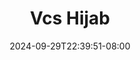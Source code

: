 --- 
title: "Vcs Hijab"
description: "nonton bokep Vcs Hijab  tele   terbaru"
date: 2024-09-29T22:39:51-08:00
file_code: "tl0cxgghmtbv"
draft: false
cover: "os8kcqq7cehzp5fy.jpg"
tags: ["Vcs", "Hijab", "bokep-indo", "bokep-viral", "bokep-ig"]
length: 297
fld_id: "1483979"
foldername: "Alina Fitri update"
categories: ["Alina Fitri update"]
views: 0
---